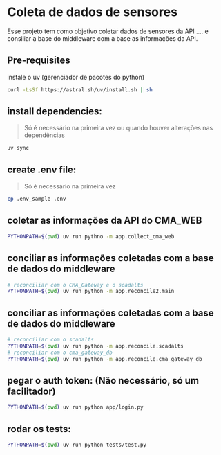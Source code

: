 # Coleta de dados de sensores

Esse projeto tem como objetivo coletar dados de sensores da API .... e consiliar a base do middleware com a base as informações da API.

## Pre-requisites
instale o uv (gerenciador de pacotes do python)
```bash
curl -LsSf https://astral.sh/uv/install.sh | sh
```

## install dependencies:
> Só é necessário na primeira vez ou quando houver alterações nas dependências
```bash
uv sync
```

## create .env file:
> Só é necessário na primeira vez
```bash
cp .env_sample .env
```

## coletar as informações da API do CMA_WEB
```bash
PYTHONPATH=$(pwd) uv run pythno -m app.collect_cma_web
```

## conciliar as informações coletadas com a base de dados do middleware
```bash
# reconciliar com o CMA_Gateway e o scadalts
PYTHONPATH=$(pwd) uv run python -m app.reconcile2.main
```

## conciliar as informações coletadas com a base de dados do middleware
```bash
# reconciliar com o scadalts
PYTHONPATH=$(pwd) uv run python -m app.reconcile.scadalts
# reconciliar com o cma_gateway_db
PYTHONPATH=$(pwd) uv run python -m app.reconcile.cma_gateway_db
```

## pegar o auth token: (Não necessário, só um facilitador)
```bash
PYTHONPATH=$(pwd) uv run python app/login.py
```

## rodar os tests:
```bash
PYTHONPATH=$(pwd) uv run python tests/test.py
```
